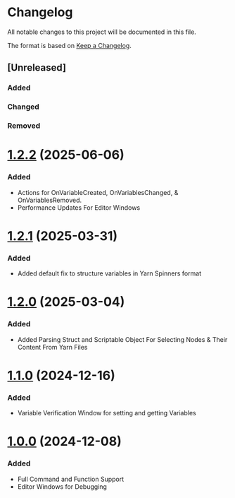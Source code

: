# Changelog

All notable changes to this project will be documented in this file.

The format is based on [Keep a Changelog](https://keepachangelog.com/en/1.0.0/).

## [Unreleased]

### Added

### Changed

### Removed

# [1.2.2](https://github.com/samuraininja84/Thimble/compare/v1.2.1...v1.2.2) (2025-06-06)

### Added
* Actions for OnVariableCreated, OnVariablesChanged, & OnVariablesRemoved.
* Performance Updates For Editor Windows

# [1.2.1](https://github.com/samuraininja84/Thimble/compare/v1.2.0...v1.2.1) (2025-03-31)

### Added
* Added default fix to structure variables in Yarn Spinners format

# [1.2.0](https://github.com/samuraininja84/Thimble/compare/v1.1.0...v1.2.0) (2025-03-04)

### Added
* Added Parsing Struct and Scriptable Object For Selecting Nodes & Their Content From Yarn Files

# [1.1.0](https://github.com/samuraininja84/Thimble/compare/v1.0.0...v1.1.0) (2024-12-16)

### Added
* Variable Verification Window for setting and getting Variables

# [1.0.0](https://github.com/samuraininja84/Thimble) (2024-12-08)

### Added
* Full Command and Function Support
* Editor Windows for Debugging
